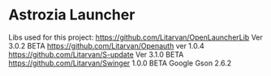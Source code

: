 # Astrozia Launcher
Libs used for this project:
https://github.com/Litarvan/OpenLauncherLib Ver 3.0.2 BETA
https://github.com/Litarvan/Openauth ver 1.0.4
https://github.com/Litarvan/S-update Ver 3.1.0 BETA
https://github.com/Litarvan/Swinger 1.0.0 BETA
Google Gson 2.6.2
